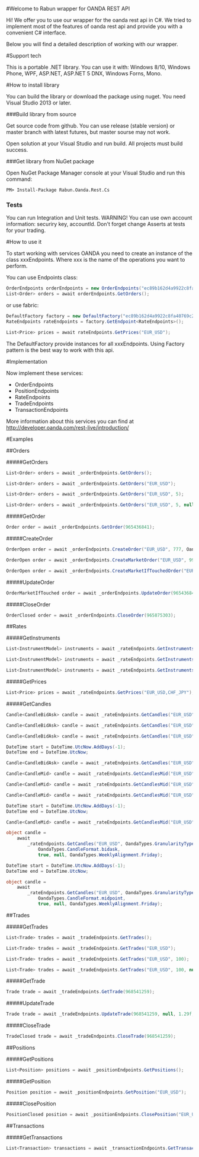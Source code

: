 #Welcome to Rabun wrapper for OANDA REST API

Hi! We offer you to use our wrapper for the oanda rest api in C#. 
We tried to implement most of the features of oanda rest api and 
provide you with a convenient C# interface.

Below you will find a detailed description of working with our wrapper.

#Support tech

This is a portable .NET library. You can use it with: Windows 8/10, Windows Phone,
WPF, ASP.NET, ASP.NET 5 DNX, Windows Forns, Mono.

#How to install library

You can build the library or download the package using nuget. You need Visual Studio
2013 or later.

###Build library from source

Get source code from github. You can use release (stable version) or master branch
with latest futures, but master sourse may not work.

Open solution at your Visual Studio and run build. All projects must build success.

###Get library from NuGet package

Open NuGet Package Manager console at your Visual Studio and run this command:

```
PM> Install-Package Rabun.Oanda.Rest.Cs
```

### Tests

You can run Integration and Unit tests. WARNING! You can use own account information:
securiry key, accountId. Don't forget change Asserts at tests for your trading.

#How to use it

To start working with services OANDA you need to create an instance of the class 
xxxEndpoints. Where xxx is the name of the operations you want to perform.

You can use Endpoints class:

```csharp
OrderEndpoints orderEndpoints = new OrderEndpoints("ec89b162d4a9922c8fa40769c2453d8b-cc1fb522857d46a08a90ef09730343a6", AccountType.practice, 4905675);
List<Order> orders = await orderEndpoints.GetOrders();
```

or use fabric:

```csharp
DefaultFactory factory = new DefaultFactory("ec89b162d4a9922c8fa40769c2453d8b-cc1fb522857d46a08a90ef09730343a6", AccountType.practice, 4905675);
RateEndpoints rateEndpoints = factory.GetEndpoint<RateEndpoints>();

List<Price> prices = await rateEndpoints.GetPrices("EUR_USD");
```

The DefaultFactory provide instances for all xxxEndpoints. Using Factory pattern is
the best way to work with this api.

#Implementation

Now implement these services:
* OrderEndpoints
* PositionEndpoints
* RateEndpoints
* TradeEndpoints
* TransactionEndpoints

More information about this services you can find at http://developer.oanda.com/rest-live/introduction/

#Examples

##Orders

#####GetOrders

```csharp
List<Order> orders = await _orderEndpoints.GetOrders();
```

```csharp
List<Order> orders = await _orderEndpoints.GetOrders("EUR_USD");
```

```csharp
List<Order> orders = await _orderEndpoints.GetOrders("EUR_USD", 5);
```

```csharp
List<Order> orders = await _orderEndpoints.GetOrders("EUR_USD", 5, null, null);
```

#####GetOrder

```csharp
Order order = await _orderEndpoints.GetOrder(965436841);
```

#####CreateOrder

```csharp
OrderOpen order = await _orderEndpoints.CreateOrder("EUR_USD", 777, OandaTypes.Side.buy, OandaTypes.OrderType.marketIfTouched, DateTime.Now.AddDays(1), 1.1630f, null, null, null, null);
```

```csharp
OrderOpen order = await _orderEndpoints.CreateMarketOrder("EUR_USD", 999, OandaTypes.Side.buy);
```

```csharp
OrderOpen order = await _orderEndpoints.CreateMarketIfTouchedOrder("EUR_USD", 999, OandaTypes.Side.buy, DateTime.Now.AddDays(1), 1.4f);
```

#####UpdateOrder

```csharp
OrderMarketIfTouched order = await _orderEndpoints.UpdateOrder(965436841, 333, 1.1f, null, null, null, null, null, null);
```

#####CloseOrder

```csharp
OrderClosed order = await _orderEndpoints.CloseOrder(965875303);
```

##Rates

#####GetInstruments

```csharp
List<InstrumentModel> instruments = await _rateEndpoints.GetInstruments();
```

```csharp
List<InstrumentModel> instruments = await _rateEndpoints.GetInstruments("EUR_USD,CHF_JPY");
```

```csharp
List<InstrumentModel> instruments = await _rateEndpoints.GetInstruments("instrument", "EUR_USD");
```

#####GetPrices

```csharp
List<Price> prices = await _rateEndpoints.GetPrices("EUR_USD,CHF_JPY");
```

#####GetCandles

```csharp
Candle<CandleBidAsk> candle = await _rateEndpoints.GetCandles("EUR_USD");
```

```csharp
Candle<CandleBidAsk> candle = await _rateEndpoints.GetCandles("EUR_USD", OandaTypes.GranularityType.D);
```

```csharp
Candle<CandleBidAsk> candle = await _rateEndpoints.GetCandles("EUR_USD", OandaTypes.GranularityType.M, 10);
```

```csharp
DateTime start = DateTime.UtcNow.AddDays(-1);
DateTime end = DateTime.UtcNow;

Candle<CandleBidAsk> candle = await _rateEndpoints.GetCandles("EUR_USD", OandaTypes.GranularityType.H1, start, end);
```

```csharp
Candle<CandleMid> candle = await _rateEndpoints.GetCandlesMid("EUR_USD");
```

```csharp
Candle<CandleMid> candle = await _rateEndpoints.GetCandlesMid("EUR_USD", OandaTypes.GranularityType.D);
```

```csharp
Candle<CandleMid> candle = await _rateEndpoints.GetCandlesMid("EUR_USD", OandaTypes.GranularityType.M, 10);
```

```csharp
DateTime start = DateTime.UtcNow.AddDays(-1);
DateTime end = DateTime.UtcNow;

Candle<CandleMid> candle = await _rateEndpoints.GetCandlesMid("EUR_USD", OandaTypes.GranularityType.H1, start, end);
```

```csharp
object candle =
    await
        _rateEndpoints.GetCandles("EUR_USD", OandaTypes.GranularityType.M, 100,
            OandaTypes.CandleFormat.bidask,
            true, null, OandaTypes.WeeklyAlignment.Friday);
```

```csharp
DateTime start = DateTime.UtcNow.AddDays(-1);
DateTime end = DateTime.UtcNow;

object candle =
    await
        _rateEndpoints.GetCandles("EUR_USD", OandaTypes.GranularityType.M, start, end,
            OandaTypes.CandleFormat.midpoint,
            true, null, OandaTypes.WeeklyAlignment.Friday);
```

##Trades

#####GetTrades

```csharp
List<Trade> trades = await _tradeEndpoints.GetTrades();
```

```csharp
List<Trade> trades = await _tradeEndpoints.GetTrades("EUR_USD");
```

```csharp
List<Trade> trades = await _tradeEndpoints.GetTrades("EUR_USD", 100);
```

```csharp
List<Trade> trades = await _tradeEndpoints.GetTrades("EUR_USD", 100, null, null);
```

#####GetTrade

```csharp
Trade trade = await _tradeEndpoints.GetTrade(968541259);
```

#####UpdateTrade

```csharp
Trade trade = await _tradeEndpoints.UpdateTrade(968541259, null, 1.29f, null);
```

#####CloseTrade

```csharp
TradeClosed trade = await _tradeEndpoints.CloseTrade(968541259);
```

##Positions

#####GetPositions

```csharp
List<Position> positions = await _positionEndpoints.GetPositions();
```

#####GetPosition

```csharp
Position position = await _positionEndpoints.GetPosition("EUR_USD");
```

#####ClosePosition

```csharp
PositionClosed position = await _positionEndpoints.ClosePosition("EUR_USD");
```

##Transactions

#####GetTransactions

```csharp
List<Transaction> transactions = await _transactionEndpoints.GetTransactions(null, null, null, "EUR_USD", "");
```

